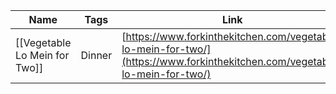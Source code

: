 |Name|Tags|Link|
|---|---|---|
|[[Vegetable Lo Mein for Two]]|Dinner|[https://www.forkinthekitchen.com/vegetable-lo-mein-for-two/](https://www.forkinthekitchen.com/vegetable-lo-mein-for-two/)|